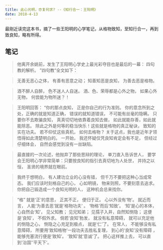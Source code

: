 ```yaml
---
title: 此心光明，亦复何求? --《知行合一：王阳明》
date: 2018-4-13
---
```

最刚近读完这本书，摘了一些王阳明的心学笔记，从格物致知，至知行合一，再到致良知，略有所得。  
<!-- more -->

## 笔记

 >  他离开余姚前，发生了王阳明心学史上最光彩夺目也是最后的一幕： 四句教的解析。 ”四句教“全文如下： 

> 无善无恶心之体，
> 有善有恶意之动； 
> 知善知恶是良知，
> 为善去恶是格物。 

>  酒不醉人自醉， 色不迷人人自迷。 酒、色、荣辱都是心外之物， 如果心外无物， 何尝能为物所迷？！

>   王阳明回答： “你的那点良知， 正是你自己的行为准则。 你的意念所到之处，正确的就是知道正确， 错误的就知道错误， 不可能有丝毫的隐瞒。 只要你不去欺骗良知， 真真切切地依靠着良知去做， 如此就能存善，如此就能除恶。 除此之外是何等的稳当快乐！这些就是格物的真正秘诀， 致知的实在功夫。 若不仰仗这些真机， 如何去格物？ 关于这点，我也是近年才领悟得如此清楚明白的。 一开始， 我还怀疑仅凭良知肯定会有不足， 但经过仔细体会， 自然会感觉到没有一丝缺陷。 

>  最直接的一次论述，他抛弃了那些思辩的理论， 单刀直入告诉世人， 要学会王阳明心学非常简单：只要按良知的指引去真切地为人处世， 并持之以恒， 圣贤的境界就在眼前。 

>  我终于想明白，  有人建功立业的心没有错， 但千万不要把这种心当成常态。 我们应该时刻格自己的心， 心如明镜， 物来则照，不要刻意去追求。 你把自己锻造成一个良知光明的人， 这种机会总来找你。

>  “格” 就是‘正’的意思， 正其不正， 便归于正。 心以外没有‘物’。 就近而言， 人能‘为善去恶’就是‘格物功夫’ 。 ‘物格’而后‘知致’。 ‘知’是心的本体， 心自然会‘知’， 见父知教； 见兄知弟； 见孺子入井，自然知恻隐； 这便是‘良知’， 不假外求。 倘若‘良知’勃发， 就没有私意障碍， 就可以充足他的恻隐之心， 恻隐之心充足到极点， 就是‘仁’了。 在常人， 不能够没有私意障碍， 所要用‘致知格物’一段功夫去胜私复理， 到心的‘良知’没有障碍 ， 能够充塞流行便是‘致知’。 ‘致知’就‘意诚‘了。 把心这样推上去， 可以直到’治国’‘平天下’。 